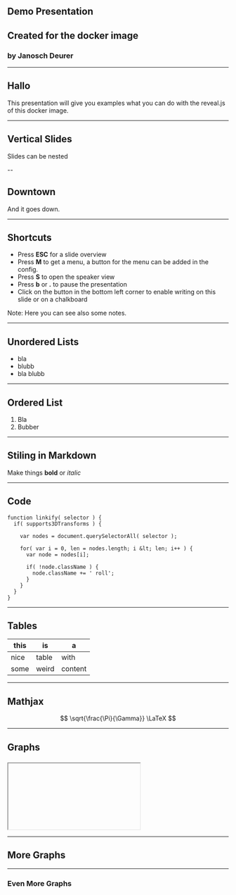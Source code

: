 <section data-state="no-title-footer">

# Demo Presentation
## Created for the docker image
### by Janosch Deurer

---

## Hallo

This presentation will give you examples what you can do with the reveal.js of
this docker image.

---

## Vertical Slides

Slides can be nested

--

## Downtown

And it goes down.

---

## Shortcuts

* Press **ESC** for a slide overview
* Press **M** to get a menu, a button for the menu can be added in the config.
* Press **S** to open the speaker view
* Press **b** or **.** to pause the presentation
* Click on the button in the bottom left corner to enable writing on this
  slide or on a chalkboard

Note: Here you can see also some notes.

---

## Unordered Lists

* bla
* blubb <!-- .element: class="fragment" data-fragment-index="2" -->
* bla blubb <!-- .element: class="fragment" data-fragment-index="3" -->

---

## Ordered List

1. Bla
1. Bubber

---

## Stiling in Markdown

Make things **bold** or *italic*

---

## Code

```
function linkify( selector ) {
  if( supports3DTransforms ) {

    var nodes = document.querySelectorAll( selector );

    for( var i = 0, len = nodes.length; i &lt; len; i++ ) {
      var node = nodes[i];

      if( !node.className ) {
        node.className += ' roll';
      }
    }
  }
}
```

---

## Tables

| this  | is    | a       |
|-------|-------|---------|
| nice  | table | with    |
| some  | weird | content |

---

## Mathjax

$$ \sqrt{\frac{\Pi}{\Gamma}} \LaTeX $$

---

## Graphs

<iframe style="overflow:hidden;margin:5px 5px auto auto;" class="stretch" scrolling="no" id="chart-frame-1" data-chart></iframe>

---

## More Graphs

<div id="mynetwork"></div>
<div id="blubber" class="fragment"></div>

---

### Even More Graphs

<div id="tree_network"></div>
<div id="tree_add_node" class="fragment"></div>
<div id="tree_add_label" class="fragment"></div>

